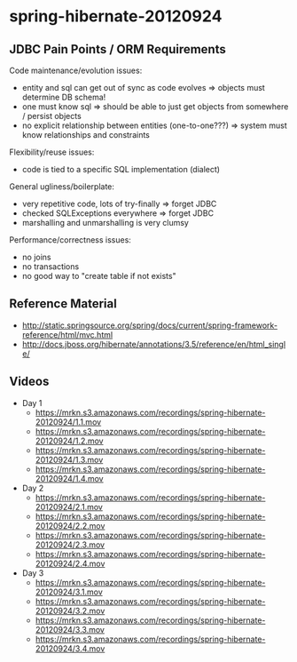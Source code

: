 spring-hibernate-20120924
=========================

JDBC Pain Points / ORM Requirements
-----------------------------------

Code maintenance/evolution issues:
  - entity and sql can get out of sync as code evolves
    => objects must determine DB schema!
  - one must know sql
    => should be able to just get objects from somewhere / persist objects
  - no explicit relationship between entities (one-to-one???)
    => system must know relationships and constraints

Flexibility/reuse issues:
  - code is tied to a specific SQL implementation (dialect)

General ugliness/boilerplate:
  - very repetitive code, lots of try-finally
    => forget JDBC
  - checked SQLExceptions everywhere
    => forget JDBC
  - marshalling and unmarshalling is very clumsy

Performance/correctness issues:
  - no joins
  - no transactions
  - no good way to "create table if not exists"

Reference Material
------------------

* http://static.springsource.org/spring/docs/current/spring-framework-reference/html/mvc.html
* http://docs.jboss.org/hibernate/annotations/3.5/reference/en/html_single/

Videos
------

* Day 1
  * https://mrkn.s3.amazonaws.com/recordings/spring-hibernate-20120924/1.1.mov
  * https://mrkn.s3.amazonaws.com/recordings/spring-hibernate-20120924/1.2.mov
  * https://mrkn.s3.amazonaws.com/recordings/spring-hibernate-20120924/1.3.mov
  * https://mrkn.s3.amazonaws.com/recordings/spring-hibernate-20120924/1.4.mov
* Day 2
  * https://mrkn.s3.amazonaws.com/recordings/spring-hibernate-20120924/2.1.mov
  * https://mrkn.s3.amazonaws.com/recordings/spring-hibernate-20120924/2.2.mov
  * https://mrkn.s3.amazonaws.com/recordings/spring-hibernate-20120924/2.3.mov
  * https://mrkn.s3.amazonaws.com/recordings/spring-hibernate-20120924/2.4.mov
* Day 3
  * https://mrkn.s3.amazonaws.com/recordings/spring-hibernate-20120924/3.1.mov
  * https://mrkn.s3.amazonaws.com/recordings/spring-hibernate-20120924/3.2.mov
  * https://mrkn.s3.amazonaws.com/recordings/spring-hibernate-20120924/3.3.mov
  * https://mrkn.s3.amazonaws.com/recordings/spring-hibernate-20120924/3.4.mov